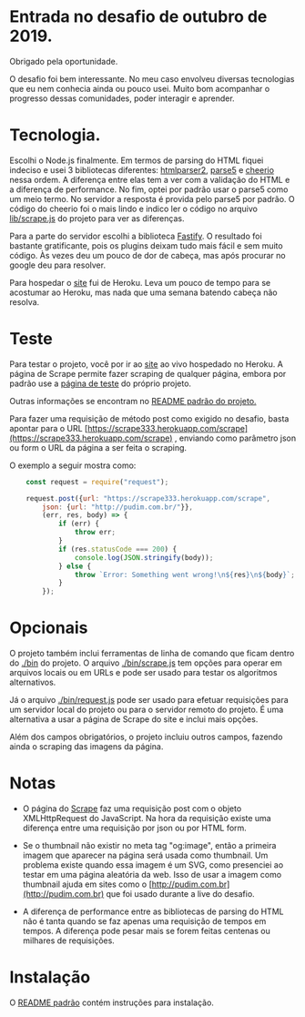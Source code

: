 
# Entrada no desafio de outubro de 2019.

Obrigado pela oportunidade.

O desafio foi bem interessante. No meu caso envolveu diversas tecnologias que
eu nem conhecia ainda ou pouco usei. Muito bom acompanhar o progresso dessas
comunidades, poder interagir e aprender.

# Tecnologia.

Escolhi o Node.js finalmente. Em termos de parsing do HTML fiquei indeciso e
usei 3 bibliotecas diferentes: 
[htmlparser2](https://github.com/fb55/htmlparser2),
[parse5](https://github.com/inikulin/parse5) e 
[cheerio](https://github.com/cheeriojs/cheerio) nessa ordem. A diferença entre
elas tem a ver com a validação do HTML e a diferença de performance. No fim,
optei por padrão usar o parse5 como um meio termo. No servidor a resposta é
provida pelo parse5 por padrão. O código do cheerio foi o mais lindo e indico
ler o código no arquivo
[lib/scrape.js](https://github.com/jpedrosa/scrape333/blob/master/lib/scrape.js)
do projeto para ver as diferenças.

Para a parte do servidor escolhi a biblioteca
[Fastify](https://github.com/fastify/fastify). O resultado foi bastante
gratificante, pois os plugins deixam tudo mais fácil e sem muito código. Às
vezes deu um pouco de dor de cabeça, mas após procurar no google deu para
resolver.

Para hospedar o [site](https://scrape333.herokuapp.com/index.html) fui de
Heroku. Leva um pouco de tempo para se acostumar ao Heroku, mas nada que uma
semana batendo cabeça não resolva.

# Teste

Para testar o projeto, você por ir ao
[site](https://scrape333.herokuapp.com/index.html) ao vivo hospedado no
Heroku. A página de Scrape permite fazer scraping de qualquer página, embora
por padrão use a [página de teste](https://scrape333.herokuapp.com/frutas) do 
próprio projeto.

Outras informações se encontram no
[README padrão do projeto.](https://github.com/jpedrosa/scrape333)

Para fazer uma requisição de método post como exigido no desafio, basta apontar
para o URL
[https://scrape333.herokuapp.com/scrape](https://scrape333.herokuapp.com/scrape)
, enviando como parâmetro json ou form o URL da página a ser feita o scraping.

O exemplo a seguir mostra como:

```javascript
    const request = require("request");

    request.post({url: "https://scrape333.herokuapp.com/scrape",
        json: {url: "http://pudim.com.br/"}},
        (err, res, body) => {
            if (err) {
                throw err;
            }
            if (res.statusCode === 200) {
                console.log(JSON.stringify(body));
            } else {
                throw `Error: Something went wrong!\n${res}\n${body}`;
            }
        });
```

# Opcionais

O projeto também inclui ferramentas de linha de comando que ficam dentro do
[./bin](https://github.com/jpedrosa/scrape333/tree/master/bin) do projeto. O
arquivo
[./bin/scrape.js](https://github.com/jpedrosa/scrape333/blob/master/bin/scrape.js)
tem opções para operar em arquivos locais ou em URLs e pode ser usado para testar
os algoritmos alternativos.

Já o arquivo
[./bin/request.js](https://github.com/jpedrosa/scrape333/blob/master/bin/request.js)
pode ser usado para efetuar requisições para um servidor local do projeto ou
para o servidor remoto do projeto. É uma alternativa a usar a página de Scrape
do site e inclui mais opções.

Além dos campos obrigatórios, o projeto incluiu outros campos, fazendo ainda
o scraping das imagens da página.

# Notas

* O página do
[Scrape](https://github.com/jpedrosa/scrape333/blob/master/templates/scrape.ejs) 
faz uma requisição post com o objeto XMLHttpRequest do JavaScript. Na hora da
requisição existe uma diferença entre uma requisição por json ou por HTML form.

* Se o thumbnail não existir no meta tag "og:image", então a primeira imagem que
aparecer na página será usada como thumbnail. Um problema existe quando essa
imagem é um SVG, como presenciei ao testar em uma página aleatória da web. Isso
de usar a imagem como thumbnail ajuda em sites como o
[http://pudim.com.br](http://pudim.com.br) que foi usado durante a live do
desafio.

* A diferença de performance entre as bibliotecas de parsing do HTML não é tanta
quando se faz apenas uma requisição de tempos em tempos. A diferença pode pesar
mais se forem feitas centenas ou milhares de requisições.

# Instalação

O 
[README padrão](https://github.com/jpedrosa/scrape333/blob/master/README.md#instala%C3%A7%C3%A3o) 
contém instruções para instalação.
